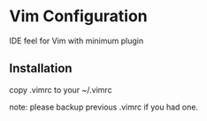 # Vim Configuration
IDE feel for Vim with minimum plugin

## Installation
copy .vimrc to your ~/.vimrc

note: please backup previous .vimrc if you had one.
